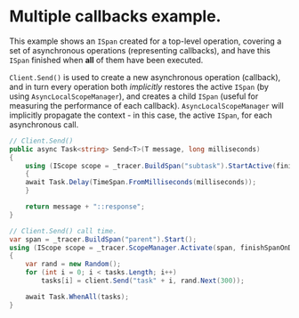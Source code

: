 # Multiple callbacks example.

This example shows an `ISpan` created for a top-level operation, covering a set of asynchronous operations (representing callbacks), and have this `ISpan` finished when **all** of them have been executed.

`Client.Send()` is used to create a new asynchronous operation (callback), and in turn every operation both *implicitly* restores the active `ISpan` (by using `AsyncLocalScopeManager`), and creates a child `ISpan` (useful for measuring the performance of each callback). `AsyncLocalScopeManager` will implicitly propagate the context - in this case, the active `ISpan`, for each asynchronous call.

```cs
// Client.Send()
public async Task<string> Send<T>(T message, long milliseconds)
{
    using (IScope scope = _tracer.BuildSpan("subtask").StartActive(finishSpanOnDispose:true))
    {
	await Task.Delay(TimeSpan.FromMilliseconds(milliseconds));
    }

    return message + "::response";
}

// Client.Send() call time.
var span = _tracer.BuildSpan("parent").Start();
using (IScope scope = _tracer.ScopeManager.Activate(span, finishSpanOnDispose:true))
{
    var rand = new Random();
    for (int i = 0; i < tasks.Length; i++)
        tasks[i] = client.Send("task" + i, rand.Next(300));

    await Task.WhenAll(tasks);
}
```
